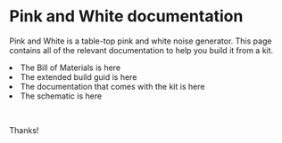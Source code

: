 <p><h1>Pink and White documentation</h1></p>
<p>Pink and White is a table-top pink and white noise generator. This page contains all of the relevant documentation to help you build it from a kit.</p>
<p><li>The Bill of Materials is here</li>
   <li>The extended build guid is here</li>
   <li>The documentation that comes with the kit is here</li>
   <li>The schematic is here</li></p>
<br>
<p>Thanks!</p>
